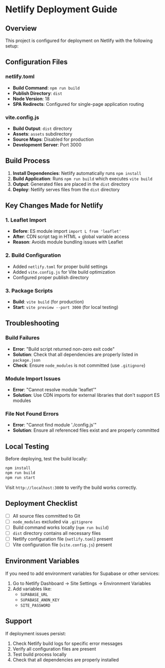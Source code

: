 # Netlify Deployment Guide

## Overview
This project is configured for deployment on Netlify with the following setup:

## Configuration Files

### netlify.toml
- **Build Command**: `npm run build`
- **Publish Directory**: `dist`
- **Node Version**: 18
- **SPA Redirects**: Configured for single-page application routing

### vite.config.js
- **Build Output**: `dist` directory
- **Assets**: `assets` subdirectory
- **Source Maps**: Disabled for production
- **Development Server**: Port 3000

## Build Process

1. **Install Dependencies**: Netlify automatically runs `npm install`
2. **Build Application**: Runs `npm run build` which executes `vite build`
3. **Output**: Generated files are placed in the `dist` directory
4. **Deploy**: Netlify serves files from the `dist` directory

## Key Changes Made for Netlify

### 1. Leaflet Import
- **Before**: ES module import `import L from 'leaflet'`
- **After**: CDN script tag in HTML + global variable access
- **Reason**: Avoids module bundling issues with Leaflet

### 2. Build Configuration
- Added `netlify.toml` for proper build settings
- Added `vite.config.js` for Vite build optimization
- Configured proper publish directory

### 3. Package Scripts
- **Build**: `vite build` (for production)
- **Start**: `vite preview --port 3000` (for local testing)

## Troubleshooting

### Build Failures
- **Error**: "Build script returned non-zero exit code"
- **Solution**: Check that all dependencies are properly listed in `package.json`
- **Check**: Ensure `node_modules` is not committed (use `.gitignore`)

### Module Import Issues
- **Error**: "Cannot resolve module 'leaflet'"
- **Solution**: Use CDN imports for external libraries that don't support ES modules

### File Not Found Errors
- **Error**: "Cannot find module './config.js'"
- **Solution**: Ensure all referenced files exist and are properly committed

## Local Testing

Before deploying, test the build locally:

```bash
npm install
npm run build
npm run start
```

Visit `http://localhost:3000` to verify the build works correctly.

## Deployment Checklist

- [ ] All source files committed to Git
- [ ] `node_modules` excluded via `.gitignore`
- [ ] Build command works locally (`npm run build`)
- [ ] `dist` directory contains all necessary files
- [ ] Netlify configuration file (`netlify.toml`) present
- [ ] Vite configuration file (`vite.config.js`) present

## Environment Variables

If you need to add environment variables for Supabase or other services:

1. Go to Netlify Dashboard → Site Settings → Environment Variables
2. Add variables like:
   - `SUPABASE_URL`
   - `SUPABASE_ANON_KEY`
   - `SITE_PASSWORD`

## Support

If deployment issues persist:
1. Check Netlify build logs for specific error messages
2. Verify all configuration files are present
3. Test build process locally
4. Check that all dependencies are properly installed

